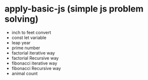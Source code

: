 # apply-basic-js (simple js problem solving)

* inch to feet convert
* const let variable
* leap year
* prime number 
* factorial iterative way
* factorial Recursive way
* fibonacci iterative way
* fibonacci Recursive way
* animal count
